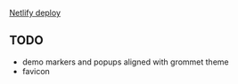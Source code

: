 [Netlify deploy](https://whimsical-moxie-6e43a0.netlify.app/)

## TODO

- demo markers and popups aligned with grommet theme
- favicon
